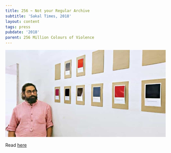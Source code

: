 ```yaml
---
title: 256 ~ Not your Regular Archive
subtitle: 'Sakal Times, 2018'
layout: content
tags: press
pubdate: '2018'
parent: 256 Million Colours of Violence
---
```

![](/static/img-d/sakal-times.jpg)

Read [here](http://www.sakaltimes.com/art-culture/not-your-regular-archive-11900)

